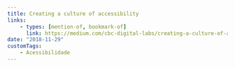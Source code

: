 ```yaml
---
title: Creating a culture of accessibility
links:
    - types: [mention-of, bookmark-of]
      link: https://medium.com/cbc-digital-labs/creating-a-culture-of-accessibility-963bc5b468dc
date: "2018-11-29"
customTags:
    - Acessibilidade
---
```


